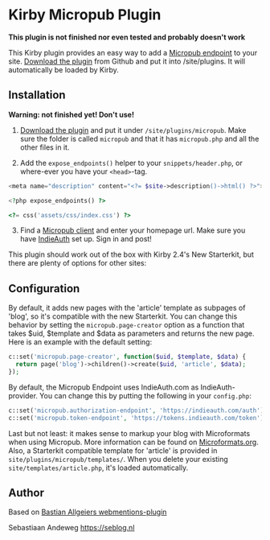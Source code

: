 # Kirby Micropub Plugin

**This plugin is not finished nor even tested and probably doesn't work**

This Kirby plugin provides an easy way to add a  [Micropub endpoint](http://indieweb.org/Micropub) to your site. [Download the plugin](https://github.com/sebsel/kirby-micropub/archive/master.zip) from Github and put it into /site/plugins. It will automatically be loaded by Kirby.

## Installation

**Warning: not finished yet! Don't use!**

1. [Download the plugin](https://github.com/sebsel/kirby-micropub/archive/master.zip) and put it under `/site/plugins/micropub`. Make sure the folder is called `micropub` and that it has `micropub.php` and all the other files in it.

2. Add the `expose_endpoints()` helper to your `snippets/header.php`, or where-ever you have your `<head>`-tag.

  ```php
  <meta name="description" content="<?= $site->description()->html() ?>">

  <?php expose_endpoints() ?>

  <?= css('assets/css/index.css') ?>
  ```

3. Find a [Micropub client](https://indieweb.org/Micropub/Clients) and enter your homepage url. Make sure you have [IndieAuth](https://indieauth.com/setup) set up. Sign in and post!

This plugin should work out of the box with Kirby 2.4's New Starterkit, but there are plenty of options for other sites:

## Configuration

By default, it adds new pages with the 'article' template as subpages of 'blog', so it's compatible with the new Starterkit. You can change this behavior by setting the `micropub.page-creator` option as a function that takes $uid, $template and $data as parameters and returns the new page. Here is an example with the default setting:

```php
c::set('micropub.page-creator', function($uid, $template, $data) {
  return page('blog')->children()->create($uid, 'article', $data);
});
```

By default, the Micropub Endpoint uses IndieAuth.com as IndieAuth-provider. You can change this by putting the following in your `config.php`:

```php
c::set('micropub.authorization-endpoint', 'https://indieauth.com/auth');
c::set('micropub.token-endpoint', 'https://tokens.indieauth.com/token');
```

Last but not least: it makes sense to markup your blog with Microformats when using Micropub. More information can be found on [Microformats.org](http://microformats.org). Also, a Starterkit compatible template for 'article' is provided in `site/plugins/micropub/templates/`. When you delete your existing `site/templates/article.php`, it's loaded automatically.

## Author

Based on [Bastian Allgeiers webmentions-plugin](https://github.com/bastianallgeier/kirby-webmentions)

Sebastiaan Andeweg
https://seblog.nl
